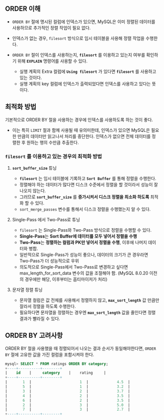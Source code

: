 ## ORDER 이해

- `ORDER BY` 절에 명시된 컬럼에 인덱스가 있으면, MySQL은 이미 정렬된 데이터를 사용하므로 추가적인 정렬 작업이 필요 없다.

- 인덱스가 없는 경우, `filesort` 방식으로 임시 테이블을 사용해 정렬 작업을 수행한다.

- `ORDER BY` 절이 인덱스를 사용하는지, **`filesort`** 를 이용하고 있는지 여부를 확인하기 위해 **`EXPLAIN`** 명령어를 사용할 수 있다.
	- 실행 계획의 Extra 컬럼에 **`Using filesort`** 가 있다면 **`filesort`** 를 사용하고 있는 것이다.
	- 실행 계획의 key 컬럼에 인덱스가 출력되었다면 인덱스를 사용하고 있다는 뜻이다.

## 최적화 방법

기본적으로 ORDER BY 절을 사용하는 경우에 인덱스를 사용하도록 하는 것이 좋다.
- 이는 특히 `LIMIT` 절과 함께 사용될 때 유의미한데, 인덱스가 있으면 MySQL은 필요한 만큼의 데이터만 읽고나서 처리를 중단한다. 인덱스가 없으면 전체 데이터를 정렬한 후 원하는 행의 수만큼 추출한다.

### **`filesort`** 를 이용하고 있는 경우의 최적화 방법
1. **`sort_buffer_size`** 튜닝
	- **`filesort`** 는 임시 테이블에 기록하고 **`Sort Buffer`** 를 통해 정렬을 수행한다.
	- 정렬해야 하는 데이터가 많다면 디스크 수준에서 정렬을 할 것이라서 성능이 잘 나오지 않는다.
	- 그러므로 **`sort_buffer_size`** 를 **증가시켜서 디스크 정렬을 최소화 하도록** 최적화 할 수 있다.
	- `sort_merge_passes` 변수를 통해서 디스크 정렬을 수행했는지 알 수 있다.

2. Single-Pass 에서 Two-Pass로 튜닝
	- `filesort` 는 Single-Pass와 Two-Pass 방식으로 정렬을 수행할 수 있다.
	- **Single-Pass**는 **Sort Buffer에 데이터를 모두 넣어서 정렬을 수행**
	- **Two-Pass**는 **정렬하는 컬럼과 PK만 넣어서 정렬을 수행**, 이후에 나머지 데이터와 병합.
	- 일반적으로 Single-Pass가 성능이 좋으나, 데이터의 크기가 큰 경우라면 Two-Pass가 더 성능적으로 우위
	- 의도적으로 Single-Pass에서 Two-Pass로 변경하고 싶다면 max_length_for_sort_data 변수의 값을 조절해야 함. (MySQL 8.0.20 이전의 경우에만 해당, 이후부터는 옵티마이저가 처리)

3. 문자열 정렬 튜닝
	- 문자열 컬럼은 값 전체를 사용해서 정렬하지 않고, **`max_sort_length`** 값 만큼만 잘라서 정렬을 하도록 수행한다.
	- 필요하다면 문자열을 정렬하는 경우엔 **`max_sort_length`** 값을 줄인다면 정렬 결과가 빨라질 수 있다.

## ORDER BY 고려사항

ORDER BY 절을 사용했을 때 정렬되어서 나오는 결과 순서가 동일해야한다면, `ORDER BY` 절에 고유한 값을 가진 컬럼을 포함시켜야 한다.

```sql
mysql> SELECT * FROM ratings ORDER BY category;
+----+----------+--------+
|    id    |     category    |    rating     |
+----+----------+--------+
|       1  |                      1  |             4.5  |
|       5  |                      1  |             3.2  |
|       3  |                      2  |             3.7  |
|       4  |                      2  |             3.5  |
|       6  |                      2  |             3.5  |
|       2  |                      3  |             5.0  |
|       7  |                      3  |             2.7  |
+----+----------+--------+
```